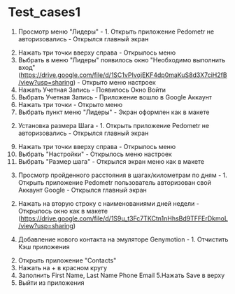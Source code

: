 # Test_cases1
1) Просмотр меню "Лидеры" - 1. Открыть приложение Pedometr не авторизовались - Открылся главный экран
2. Нажать три точки вверху справа  - Открылось меню
3. Выбрать в меню "Лидеры" появилось окно "Необходимо выполнить вход" (https://drive.google.com/file/d/1SC1vPIvojEKF4dp0maKuS8d3X7ciH2fB/view?usp=sharing) - Открыто меню настроек   
4. Нажать Учетная Запись - Появилось Окно Войти 
5. Выбрать Учетная Запись - Приложение вошло в Google Аккаунт
5. Нажать три точки  - Открыто меню
6. Выбрать пункт меню "Лидеры" - Экран оформлен как в макете
2) Установка размера Шага - 1. Открыть приложение Pedometr не авторизовались - Открылся главный экран
9. Нажать три точки вверху справа  - Открылось меню
10. Выбрать "Настройки" - Открылось меню настроек
11. Выбрать "Размер шага" - Открылся экран меню как в макете
3) Просмотр пройденного расстояния в шагах/километрам по дням - 1. Открыть приложение Pedometr пользователь авторизован свой Аккаунт Google - Открылся главный экран
2. Нажать на вторую строку с наименованиями дней недели - Открылось окно как в макете (https://drive.google.com/file/d/1S9u_t3Fc7TKCtn1nHhsBd9TFFErDkmoL/view?usp=sharing)
4) Добавление нового контакта на эмуляторе Genymotion - 1. Отчистить Кэш приложения
2. Открыть приложение "Contacts"
3. Нажать на + в красном кругу
4. Заполнить First Name, Last Name Phone Email
5.Нажать Save в верху
6. Выйти из приложения
